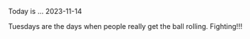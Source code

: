 Today is ...
2023-11-14

Tuesdays are the days when people really get the ball rolling. Fighting!!!
